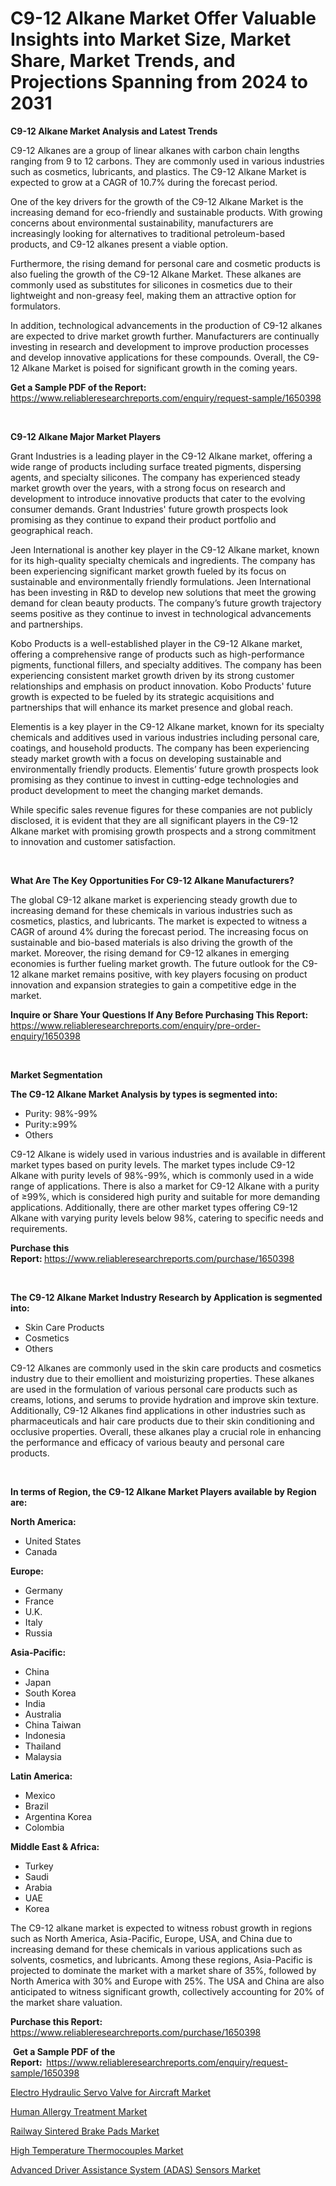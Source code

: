 <p><h1>C9-12 Alkane Market Offer Valuable Insights into Market Size, Market Share, Market Trends, and Projections Spanning from 2024 to 2031</h1></p><p><strong>C9-12 Alkane Market Analysis and Latest Trends</strong></p>
<p><p>C9-12 Alkanes are a group of linear alkanes with carbon chain lengths ranging from 9 to 12 carbons. They are commonly used in various industries such as cosmetics, lubricants, and plastics. The C9-12 Alkane Market is expected to grow at a CAGR of 10.7% during the forecast period. </p><p>One of the key drivers for the growth of the C9-12 Alkane Market is the increasing demand for eco-friendly and sustainable products. With growing concerns about environmental sustainability, manufacturers are increasingly looking for alternatives to traditional petroleum-based products, and C9-12 alkanes present a viable option. </p><p>Furthermore, the rising demand for personal care and cosmetic products is also fueling the growth of the C9-12 Alkane Market. These alkanes are commonly used as substitutes for silicones in cosmetics due to their lightweight and non-greasy feel, making them an attractive option for formulators. </p><p>In addition, technological advancements in the production of C9-12 alkanes are expected to drive market growth further. Manufacturers are continually investing in research and development to improve production processes and develop innovative applications for these compounds. Overall, the C9-12 Alkane Market is poised for significant growth in the coming years.</p></p>
<p><strong>Get a Sample PDF of the Report:&nbsp;</strong> <a href="https://www.reliableresearchreports.com/enquiry/request-sample/1650398">https://www.reliableresearchreports.com/enquiry/request-sample/1650398</a></p>
<p>&nbsp;</p>
<p><strong>C9-12 Alkane Major Market Players</strong></p>
<p><p>Grant Industries is a leading player in the C9-12 Alkane market, offering a wide range of products including surface treated pigments, dispersing agents, and specialty silicones. The company has experienced steady market growth over the years, with a strong focus on research and development to introduce innovative products that cater to the evolving consumer demands. Grant Industries' future growth prospects look promising as they continue to expand their product portfolio and geographical reach.</p><p>Jeen International is another key player in the C9-12 Alkane market, known for its high-quality specialty chemicals and ingredients. The company has been experiencing significant market growth fueled by its focus on sustainable and environmentally friendly formulations. Jeen International has been investing in R&D to develop new solutions that meet the growing demand for clean beauty products. The company’s future growth trajectory seems positive as they continue to invest in technological advancements and partnerships.</p><p>Kobo Products is a well-established player in the C9-12 Alkane market, offering a comprehensive range of products such as high-performance pigments, functional fillers, and specialty additives. The company has been experiencing consistent market growth driven by its strong customer relationships and emphasis on product innovation. Kobo Products' future growth is expected to be fueled by its strategic acquisitions and partnerships that will enhance its market presence and global reach.</p><p>Elementis is a key player in the C9-12 Alkane market, known for its specialty chemicals and additives used in various industries including personal care, coatings, and household products. The company has been experiencing steady market growth with a focus on developing sustainable and environmentally friendly products. Elementis’ future growth prospects look promising as they continue to invest in cutting-edge technologies and product development to meet the changing market demands.</p><p>While specific sales revenue figures for these companies are not publicly disclosed, it is evident that they are all significant players in the C9-12 Alkane market with promising growth prospects and a strong commitment to innovation and customer satisfaction.</p></p>
<p>&nbsp;</p>
<p><strong>What Are The Key Opportunities For C9-12 Alkane Manufacturers?</strong></p>
<p><p>The global C9-12 alkane market is experiencing steady growth due to increasing demand for these chemicals in various industries such as cosmetics, plastics, and lubricants. The market is expected to witness a CAGR of around 4% during the forecast period. The increasing focus on sustainable and bio-based materials is also driving the growth of the market. Moreover, the rising demand for C9-12 alkanes in emerging economies is further fueling market growth. The future outlook for the C9-12 alkane market remains positive, with key players focusing on product innovation and expansion strategies to gain a competitive edge in the market.</p></p>
<p><strong>Inquire or Share Your Questions If Any Before Purchasing This Report:</strong> <a href="https://www.reliableresearchreports.com/enquiry/pre-order-enquiry/1650398">https://www.reliableresearchreports.com/enquiry/pre-order-enquiry/1650398</a></p>
<p>&nbsp;</p>
<p><strong>Market Segmentation</strong></p>
<p><strong>The C9-12 Alkane Market Analysis by types is segmented into:</strong></p>
<p><ul><li>Purity: 98%-99%</li><li>Purity:≥99%</li><li>Others</li></ul></p>
<p><p>C9-12 Alkane is widely used in various industries and is available in different market types based on purity levels. The market types include C9-12 Alkane with purity levels of 98%-99%, which is commonly used in a wide range of applications. There is also a market for C9-12 Alkane with a purity of ≥99%, which is considered high purity and suitable for more demanding applications. Additionally, there are other market types offering C9-12 Alkane with varying purity levels below 98%, catering to specific needs and requirements.</p></p>
<p><strong>Purchase this Report:&nbsp;</strong><a href="https://www.reliableresearchreports.com/purchase/1650398">https://www.reliableresearchreports.com/purchase/1650398</a></p>
<p>&nbsp;</p>
<p><strong>The C9-12 Alkane Market Industry Research by Application is segmented into:</strong></p>
<p><ul><li>Skin Care Products</li><li>Cosmetics</li><li>Others</li></ul></p>
<p><p>C9-12 Alkanes are commonly used in the skin care products and cosmetics industry due to their emollient and moisturizing properties. These alkanes are used in the formulation of various personal care products such as creams, lotions, and serums to provide hydration and improve skin texture. Additionally, C9-12 Alkanes find applications in other industries such as pharmaceuticals and hair care products due to their skin conditioning and occlusive properties. Overall, these alkanes play a crucial role in enhancing the performance and efficacy of various beauty and personal care products.</p></p>
<p>&nbsp;</p>
<p><strong>In terms of Region, the C9-12 Alkane Market Players available by Region are:</strong></p>
<p>
    <p> <strong> North America: </strong>
        <ul>
            <li>United States</li>
            <li>Canada</li>
        </ul>
        </p> 
    <p> <strong> Europe: </strong>
        <ul>
            <li>Germany</li>
            <li>France</li>
            <li>U.K.</li>
            <li>Italy</li>
            <li>Russia</li>
        </ul>
        </p> 
    <p> <strong> Asia-Pacific: </strong>
        <ul>
            <li>China</li>
            <li>Japan</li>
            <li>South Korea</li>
            <li>India</li>
            <li>Australia</li>
            <li>China Taiwan</li>
            <li>Indonesia</li>
            <li>Thailand</li>
            <li>Malaysia</li>
        </ul>
        </p> 
    <p> <strong> Latin America: </strong>
        <ul>
            <li>Mexico</li>
            <li>Brazil</li>
            <li>Argentina Korea</li>
            <li>Colombia</li>
        </ul>
        </p> 
    <p> <strong> Middle East & Africa: </strong>
        <ul>
            <li>Turkey</li>
            <li>Saudi</li>
            <li>Arabia</li>
            <li>UAE</li>
            <li>Korea</li>
        </ul>
    </p>
    </p>
<p><p>The C9-12 alkane market is expected to witness robust growth in regions such as North America, Asia-Pacific, Europe, USA, and China due to increasing demand for these chemicals in various applications such as solvents, cosmetics, and lubricants. Among these regions, Asia-Pacific is projected to dominate the market with a market share of 35%, followed by North America with 30% and Europe with 25%. The USA and China are also anticipated to witness significant growth, collectively accounting for 20% of the market share valuation.</p></p>
<p><strong>Purchase this Report: </strong><a href="https://www.reliableresearchreports.com/purchase/1650398">https://www.reliableresearchreports.com/purchase/1650398</a></p>
<p>&nbsp;<strong>Get a Sample PDF of the Report:&nbsp;&nbsp;</strong><a href="https://www.reliableresearchreports.com/enquiry/request-sample/1650398">https://www.reliableresearchreports.com/enquiry/request-sample/1650398</a></p>
<p><strong></strong></p>
<p><p><a href="https://github.com/mancsybtousav/Market-Research-Report-List-1/blob/main/electro-hydraulic-servo-valve-for-aircraft-market.md">Electro Hydraulic Servo Valve for Aircraft Market</a></p><p><a href="https://github.com/josesg55/Market-Research-Report-List-1/blob/main/human-allergy-treatment-market.md">Human Allergy Treatment Market</a></p><p><a href="https://github.com/AKSHATREPORTPRIME/Market-Research-Report-List-3/blob/main/railway-sintered-brake-pads-market.md">Railway Sintered Brake Pads Market</a></p><p><a href="https://issuu.com/reportprime-2/docs/high-temperature-thermocouples-market-size-2030.pp">High Temperature Thermocouples Market</a></p><p><a href="https://issuu.com/reportprime-2/docs/advanced-driver-assistance-system-adas-sensors-mar">Advanced Driver Assistance System (ADAS) Sensors Market</a></p></p>
